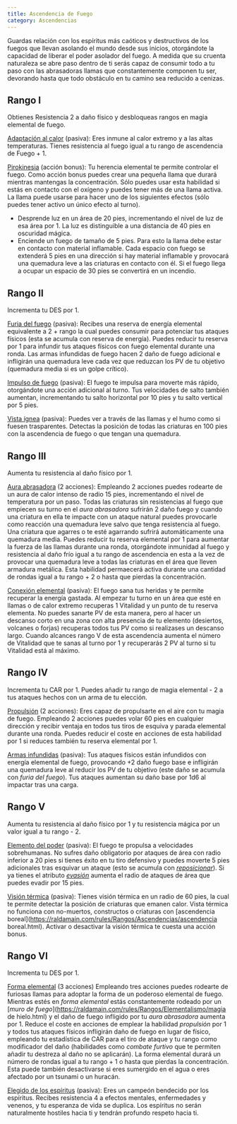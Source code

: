 ```yaml
---
title: Ascendencia de Fuego
category: Ascendencias
---
```


Guardas relación con los espíritus más caóticos y destructivos de los fuegos que llevan asolando el mundo desde sus inicios, otorgándote la capacidad de liberar el poder asolador del fuego. A medida que su cruenta naturaleza se abre paso dentro de ti serás capaz de consumir todo a tu paso con las abrasadoras llamas que constantemente componen tu ser, devorando hasta que todo obstáculo en tu camino sea reducido a cenizas.

## Rango I 

Obtienes Resistencia 2 a daño físico y desbloqueas rangos en magia elemental de fuego.

<u>Adaptación al calor</u> (pasiva): Eres inmune al calor extremo y a las altas temperaturas. Tienes resistencia al fuego igual a tu rango de ascendencia de Fuego + 1.

<u>Pirokinesia</u> (acción bonus): Tu herencia elemental te permite controlar el fuego. Como acción bonus puedes crear una pequeña llama que durará mientras mantengas la concentración. Sólo puedes usar esta habilidad si estás en contacto con el oxígeno y puedes tener más de una llama activa. La llama puede usarse para hacer uno de los siguientes efectos (sólo puedes tener activo un único efecto al turno).

- Desprende luz en un área de 20 pies, incrementando el nivel de luz de esa área por 1. La luz es distinguible a una distancia de 40 pies en oscuridad mágica.
- Enciende un fuego de tamaño de 5 pies. Para esto la llama debe estar en contacto con material inflamable. Cada espacio con fuego se extenderá 5 pies en una dirección si hay material inflamable y provocará una quemadura leve a las criaturas en contacto con él. Si el fuego llega a ocupar un espacio de 30 pies se convertirá en un incendio.

## Rango II

Incrementa tu DES por 1.

<u>Furia del fuego</u> (pasiva): Recibes una reserva de energía elemental equivalente a 2 + rango la cual puedes consumir para potenciar tus ataques físicos (esta se acumula con reserva de energía). Puedes reducir tu reserva por 1 para infundir tus ataques físicos con fuego elemental durante una ronda. Las armas infundidas de fuego hacen 2 daño de fuego adicional e infligirán una quemadura leve cada vez que reduzcan los PV de tu objetivo (quemadura media si es un golpe crítico).

<u>Impulso de fuego</u> (pasiva): El fuego te impulsa para moverte más rápido, otorgándote una acción adicional al turno. Tus velocidades de salto también aumentan, incrementando tu salto horizontal por 10 pies y tu salto vertical por 5 pies.

<u>Vista ígnea</u> (pasiva): Puedes ver a través de las llamas y el humo como si fuesen trasparentes. Detectas la posición de todas las criaturas en 100 pies con la ascendencia de fuego o que tengan una quemadura.

## Rango III 

Aumenta tu resistencia al daño físico por 1.

<u>Aura abrasadora</u> (2 acciones): Empleando 2 acciones puedes rodearte de un aura de calor intenso de radio 15 pies, incrementando el nivel de temperatura por un paso. Todas las criaturas sin resistencias al fuego que empiecen su turno en el *aura abrasadora* sufrirán 2 daño fuego y cuando una criatura en ella te impacte con un ataque natural puedes provocarle como reacción una quemadura leve salvo que tenga resistencia al fuego. Una criatura que agarres o te esté agarrando sufrirá automáticamente una quemadura media. Puedes reducir tu reserva elemental por 1 para aumentar la fuerza de las llamas durante una ronda, otorgándote inmunidad al fuego y resistencia al daño frío igual a tu rango de ascendencia en esta a la vez de provocar una quemadura leve a todas las criaturas en el área que lleven armadura metálica. Esta habilidad permaecerá activa durante una cantidad de rondas igual a tu rango + 2 o hasta que pierdas la concentración.

<u>Conexión elemental</u> (pasiva): El fuego sana tus heridas y te permite recuperar la energía gastada. Al empezar tu turno en un área que esté en llamas o de calor extremo recuperas 1 Vitalidad y un punto de tu reserva elementa. No puedes sanarte PV de esta manera, pero al hacer un descanso corto en una zona con alta presencia de tu elemento (desiertos, volcanes o forjas) recuperas todos tus PV como si realizases un descanso largo. Cuando alcances rango V de esta ascendencia aumenta el número de Vitalidad que te sanas al turno por 1 y recuperarás 2 PV al turno si tu Vitalidad está al máximo.

## Rango IV

Incrementa tu CAR por 1. Puedes añadir tu rango de magia elemental - 2 a tus ataques hechos con un arma de tu elección.

<u>Propulsión</u> (2 acciones): Eres capaz de propulsarte en el aire con tu magia de fuego. Empleando 2 acciones puedes volar 60 pies en cualquier dirección y recibir ventaja en todos tus tiros de esquiva y parada elemental durante una ronda. Puedes reducir el coste en acciones de esta habilidad por 1 si reduces también tu reserva elemental por 1. 

<u>Armas infundidas</u> (pasiva): Tus ataques físicos están infundidos con energía elemental de fuego, provocando +2 daño fuego base e infligirán una quemadura leve al reducir los PV de tu objetivo (este daño se acumula con *furia del fuego*). Tus ataques aumentan su daño base por 1d6 al impactar tras una carga.

## Rango V

Aumenta tu resistencia al daño físico por 1 y tu resistencia mágica por un valor igual a tu rango - 2.

<u>Elemento del poder</u> (pasiva): El fuego te propulsa a velocidades sobrehumanas. No sufres daño obligatorio por ataques de área con radio inferior a 20 pies si tienes éxito en tu tiro defensivo y puedes moverte 5 pies adicionales tras esquivar un ataque (esto se acumula con [*reposicionar*](https://raldamain.com/rules/Rangos/Armas/filos%20perforantes.html#rango-iii)). Si ya tienes el atributo [*evasión*](https://raldamain.com/rules/Rangos/Combate/reflejos.html#rango-ii) aumenta el radio de ataques de área que puedes evadir por 15 pies.

<u>Visión térmica</u> (pasiva): Tienes visión térmica en un radio de 60 pies, la cual te permite detectar la posición de criaturas que emanen calor. Vista térmica no funciona con no-muertos, constructos o criaturas con [ascendencia boreal](https://raldamain.com/rules/Rangos/Ascendencias/ascendencia boreal.html). Activar o desactivar la visión térmica te cuesta una acción bonus.

## Rango VI 

Incrementa tu DES por 1.

<u>Forma elemental</u> (3 acciones) Empleando tres acciones puedes rodearte de furiosas llamas  para adoptar la forma de un poderoso elemental de fuego. Mientras estés en *forma elemental* estás constantemente rodeado por un [*muro de fuego*](https://raldamain.com/rules/Rangos/Elementalismo/magia de hielo.html) y el daño de fuego infligido por tu *aura abrasadora* aumenta por 1. Reduce el coste en acciones de emplear la habilidad *propulsión* por 1 y todos tus ataques físicos infligirán daño de fuego en lugar de físico, empleando tu estadística de CAR para el tiro de ataque y tu rango como modificador del daño (habilidades como *combate furtivo* que te permiten añadir tu destreza al daño no se aplicarán). La forma elemental durará un número de rondas igual a tu rango + 1 o hasta que pierdas la concentración. Esta puede también desactivarse si eres sumergido en el agua o eres afectado por un tsunami o un huracán.

<u>Elegido de los espíritus</u> (pasiva): Eres un campeón bendecido por los espíritus. Recibes resistencia 4 a efectos mentales, enfermedades y venenos, y tu esperanza de vida se duplica. Los espíritus no serán naturalmente hostiles hacia ti y tendrán profundo respeto hacia ti.